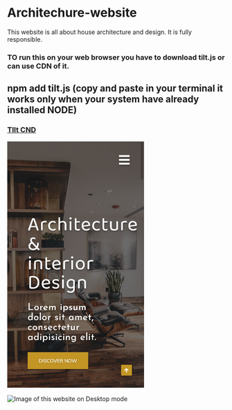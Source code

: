 # Architechure-website
This website is all about house architecture and design. It is fully responsible.

### TO run this on your web browser you have to download tilt.js or can use CDN of it.

## npm  add tilt.js  (copy and paste in your terminal it works only when your system have already installed NODE)     

### [TIlt CND](https://gijsroge.github.io/tilt.js/)


![Image of this website on Mobile mode](https://github.com/vivekkushwah16/Architechure-website/blob/main/Screen%20Shot%202021-07-25%20at%2016.46.51.png)


![Image of this website on Desktop mode]()


